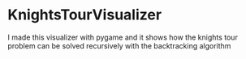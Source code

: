 # KnightsTourVisualizer
I made this visualizer with pygame and it shows how the knights tour problem can be solved recursively with the backtracking algorithm
